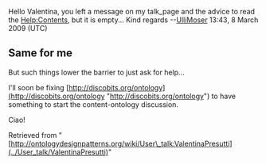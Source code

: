 Hello Valentina, you left a message on my talk\_page and the advice to read the [Help:Contents](http://ontologydesignpatterns.org/wiki/Help:Contents "Help:Contents"), but it is empty... Kind regards --[UlliMoser](../User/UlliMoser "User:UlliMoser") 13:43, 8 March 2009 (UTC)



##   Same for me


But such things lower the barrier to just ask for help...


I'll soon be fixing [http://discobits.org/ontology](http://discobits.org/ontology "http://discobits.org/ontology") to have something to start the content-ontology discussion.


Ciao!





Retrieved from "[http://ontologydesignpatterns.org/wiki/User\_talk:ValentinaPresutti](../User_talk/ValentinaPresutti)"